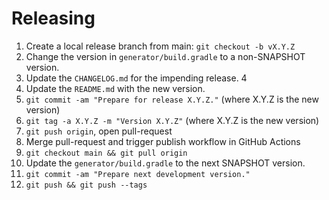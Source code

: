 # Releasing

1. Create a local release branch from main: `git checkout -b vX.Y.Z`
2. Change the version in `generator/build.gradle` to a non-SNAPSHOT version.
3. Update the `CHANGELOG.md` for the impending release. 4
4. Update the `README.md` with the new version.
5. `git commit -am "Prepare for release X.Y.Z."` (where X.Y.Z is the new version)
6. `git tag -a X.Y.Z -m "Version X.Y.Z"` (where X.Y.Z is the new version)
7. `git push origin`, open pull-request 
8. Merge pull-request and trigger publish workflow in GitHub Actions
9. `git checkout main && git pull origin`
10. Update the `generator/build.gradle` to the next SNAPSHOT version.
11. `git commit -am "Prepare next development version."`
12. `git push && git push --tags`
